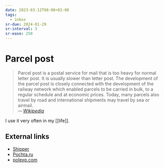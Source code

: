 ```yaml
---
date: 2023-03-12T00:00+03:00
tags:
  - inbox
sr-due: 2024-01-29
sr-interval: 3
sr-ease: 250
---
```


# Parcel post

> Parcel post is a postal service for mail that is too heavy for normal letter
> post. It is usually slower than letter post. The development of the parcel
> post is closely connected with the development of the railway network which
> enabled parcels to be carried in bulk, to a regular schedule and at economic
> prices. Today, many parcels also travel by road and international shipments
> may travel by sea or airmail.\
> — <cite>[Wikipedia](https://en.wikipedia.org/wiki/Parcel_post)</cite>

I use it very often in my [[life]].

## External links

- [Shipper](https://shipper.space/)
- [Pochta.ru](https://www.pochta.ru/)
- [polexp.com](https://polexp.com/)
